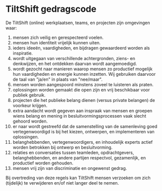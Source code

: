TiltShift gedragscode
=====================

De TiltShift (online) werkplaatsen, teams, en projecten zijn omgevingen waar:

1. mensen zich veilig en gerespecteerd voelen.
2. mensen hun identiteit vrijelijk kunnen uiten.
3. ieders ideeën, vaardigheden, en bijdragen gewaardeerd worden als inspiratie.
4. wordt uitgegaan van verschillende achtergronden, ziens- en denkwijzen, en het ontdekken daarvan wordt aangemoedigd.
5. wordt gezocht naar manieren waarop mensen zo productief mogelijk hun vaardigheden en energie kunnen inzetten. Wij gebruiken daarvoor de taal van "ja/en" in plaats van "nee/maar".
6. mensen worden aangespoord minstens zoveel te luisteren als praten.
7. oplossingen worden gemaakt die open zijn en vrij beschikbaar voor publiek gebruik.
8. projecten die het publieke belang dienen (versus private belangen) de voorkeur krijgen.
9. extra aandacht wordt gegeven aan inspraak van mensen en groepen wiens belang en mening in besluitvormingsprocessen vaak slecht gehoord worden.
10. er naar wordt gestreefd dat de samenstelling van de samenleving goed vertegenwoordigd is bij het kiezen, ontwerpen, en implementeren van oplossingen.
11. belanghebbenden, vertegenwoordigers, en inhoudelijk experts actief worden betrokken bij ontwerp en besluitvorming.
12. relaties en conversaties tussen teamleden, opdrachtgevers, belanghebbenden, en andere partijen respectvol, gezamenlijk, en productief worden gehouden.
13. mensen vrij zijn van discriminatie en ongewenst gedrag.

Bij overtreding van deze regels kan TiltShift mensen verzoeken om zich (tijdelijk) te verwijderen en/of niet langer deel te nemen.
